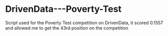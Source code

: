 # DrivenData---Poverty-Test
Script used for the Poverty Test competition on DrivenData, it scored 0.1557 and allowed me to get the 43rd position on the competition
